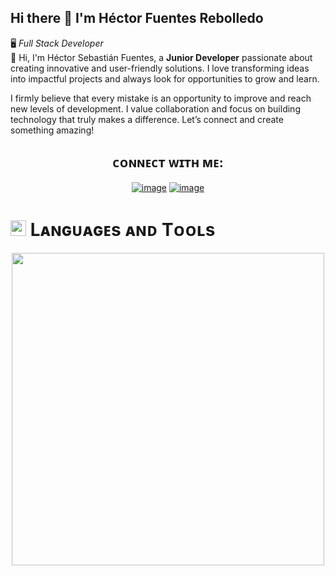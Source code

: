 ## Hi there 👋 I'm Héctor Fuentes Rebolledo
🖥️ *Full Stack Developer* <br>
👋 Hi, I'm Héctor Sebastián Fuentes, a **Junior Developer** passionate about creating innovative and user-friendly solutions. I love transforming ideas into impactful projects and always look for opportunities to grow and learn.  

I firmly believe that every mistake is an opportunity to improve and reach new levels of development. I value collaboration and focus on building technology that truly makes a difference. Let’s connect and create something amazing!  


<!--Contacto--> 
<h2 align="center">ᴄᴏɴɴᴇᴄᴛ ᴡɪᴛʜ ᴍᴇ:</h2>
<div align="center">

[![image](https://img.shields.io/badge/LinkedIn-0077B5?style=for-the-badge&logo=linkedin&logoColor=white)](https://www.linkedin.com/in/fuentesrebolledo/)
[![image](https://img.shields.io/badge/Gmail-D14836?style=for-the-badge&logo=gmail&logoColor=white)](mailto:dev.hfuentes@gmail.com)
  
</div>

<!--Languages and Tools Section-->       
# <img src="https://media2.giphy.com/media/QssGEmpkyEOhBCb7e1/giphy.gif?cid=ecf05e47a0n3gi1bfqntqmob8g9aid1oyj2wr3ds3mg700bl&rid=giphy.gif" width="25" /> Lᴀɴɢᴜᴀɢᴇs ᴀɴᴅ Tᴏᴏʟs

<p align="center">
<img width="500px"  src="https://skillicons.dev/icons?i=java,js,html,css,nodejs"  />
</p>
<br />

